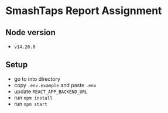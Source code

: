 # SmashTaps Report Assignment

## Node version
 - `v14.20.0`

## Setup
- go to into directory
- copy `.env.example` and paste `.env`
- update `REACT_APP_BACKEND_URL`
- run `npm install`
- run `npm start`